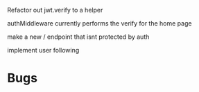 Refactor out jwt.verify to a helper

authMiddleware currently performs the verify for the home page

make a new / endpoint that isnt protected by auth

implement user following

# Bugs
